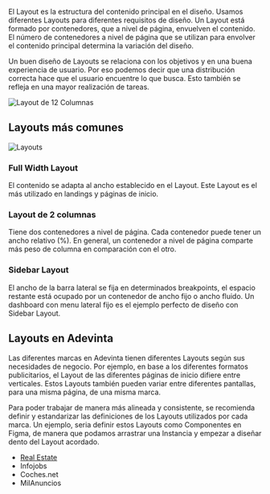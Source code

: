 El Layout es la estructura del contenido principal en el diseño. Usamos diferentes Layouts para diferentes requisitos de diseño. 
Un Layout está formado por contenedores, que a nivel de página, envuelven el contenido. El número de contenedores a nivel de página que se utilizan para envolver el contenido principal determina la variación del diseño.

Un buen diseño de Layouts se relaciona con los objetivos y en una buena experiencia de usuario. Por eso podemos decir que una distribución correcta hace que el usuario encuentre lo que busca. Esto también se refleja en una mayor realización de tareas.

![Layout de 12 Columnas](https://raw.githubusercontent.com/turolopezsanabria/design-systems-playbook/master/ASSETS/Layout-grid.gif)

## Layouts más comunes

![Layouts](https://raw.githubusercontent.com/turolopezsanabria/design-systems-playbook/master/ASSETS/Desktop-Layouts.png)

### Full Width Layout
El contenido se adapta al ancho establecido en el Layout. Este Layout es el más utilizado en landings y páginas de inicio.

### Layout de 2 columnas
Tiene dos contenedores a nivel de página. Cada contenedor puede tener un ancho relativo (%). En general, un contenedor a nivel de página comparte más peso de columna en comparación con el otro.

### Sidebar Layout
El ancho de la barra lateral se fija en determinados breakpoints, el espacio restante está ocupado por un contenedor de ancho fijo o ancho fluido. Un dashboard con menu lateral fijo es el ejemplo perfecto de diseño con Sidebar Layout.


## Layouts en Adevinta
Las diferentes marcas en Adevinta tienen diferentes Layouts según sus necesidades de negocio. 
Por ejemplo, en base a los diferentes formatos publicitarios, el Layout de las diferentes páginas de inicio difiere entre verticales. Estos Layouts también pueden variar entre diferentes pantallas, para una misma página, de una misma marca.

Para poder trabajar de manera más alineada y consistente, se recomienda definir y estandarizar las definiciones de los Layouts utilizados por cada marca. Un ejemplo, seria definir estos Layouts como Componentes en Figma, de manera que podamos arrastrar una Instancia y empezar a diseñar dento del Layout acordado.

- [Real Estate](https://www.figma.com/file/WiMaTLdzoiiKFPITd3ymbC/?node-id=444%3A1644)
- Infojobs
- Coches.net
- MilAnuncios
